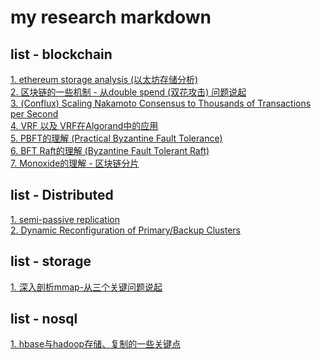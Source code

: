 # my research markdown

## list - blockchain
[1. ethereum storage analysis (以太坊存储分析)](https://github.com/dragon-distributed/book/blob/master/blockchain/1.ethereum%20storage%20analysis.md)  
[2. 区块链的一些机制 - 从double spend (双花攻击) 问题说起](https://github.com/dragon-distributed/book/blob/master/blockchain/2.区块链的一些机制-从double%20spend(双花攻击)问题说起.md)  
[3. (Conflux) Scaling Nakamoto Consensus to Thousands of Transactions per Second](https://github.com/dragon-distributed/book/blob/master/blockchain/3.(Conflux)%20Scaling%20Nakamoto%20Consensus%20to%20Thousands%20of%20Transactions%20per%20Second.md)  
[4. VRF 以及 VRF在Algorand中的应用](https://github.com/dragon-distributed/book/blob/master/blockchain/4.VRF以及VRF在Algorand中的应用.md)  
[5. PBFT的理解 (Practical Byzantine Fault Tolerance)](https://github.com/dragon-distributed/book/blob/master/blockchain/5.PBFT的理解(Practical%20Byzantine%20Fault%20Tolerance).md)  
[6. BFT Raft的理解 (Byzantine Fault Tolerant Raft)](https://github.com/dragon-distributed/book/blob/master/blockchain/6.BFTRaft的理解(Byzantine%20Fault%20Tolerance%20Raft).md)  
[7. Monoxide的理解 - 区块链分片](https://github.com/dragon-distributed/book/blob/master/blockchain/7.Monoxide的理解-区块链分片.md)  

## list - Distributed

[1. semi-passive replication](https://github.com/dragon-distributed/book/blob/master/distributed/1.semi-passive%20replication.md)   
[2. Dynamic Reconfiguration of Primary/Backup Clusters](https://github.com/dragon-distributed/book/blob/master/distributed/2.Dynamic%20Reconfiguration%20of%20Primary:Backup%20Clusters.md)  

## list - storage

[1. 深入剖析mmap-从三个关键问题说起](https://github.com/dragon-distributed/book/blob/master/storage/1.深入剖析mmap-从三个关键问题说起.md)  

## list - nosql

[1. hbase与hadoop存储、复制的一些关键点](https://github.com/dragon-distributed/book/blob/master/nosql/1.hbase%20and%20hadoop%20key%20information.md)   
